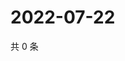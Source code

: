 # 2022-07-22

共 0 条

<!-- BEGIN WEIBO -->
<!-- 最后更新时间 Fri Jul 22 2022 07:17:09 GMT+0800 (China Standard Time) -->

<!-- END WEIBO -->
